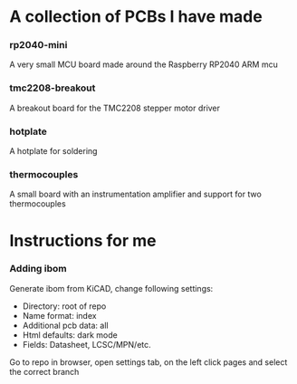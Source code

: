 # A collection of PCBs I have made

### rp2040-mini
A very small MCU board made around the Raspberry RP2040 ARM mcu

### tmc2208-breakout
A breakout board for the TMC2208 stepper motor driver

### hotplate
A hotplate for soldering  

### thermocouples
A small board with an instrumentation amplifier and support for two thermocouples



# Instructions for me
### Adding ibom
Generate ibom from KiCAD, change following settings:
* Directory: root of repo
* Name format: index
* Additional pcb data: all
* Html defaults: dark mode
* Fields: Datasheet, LCSC/MPN/etc.
  
Go to repo in browser, open settings tab, on the left click pages and select the correct branch
